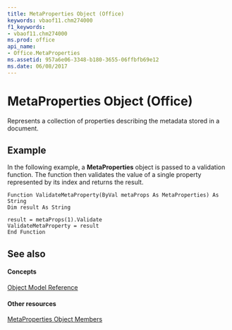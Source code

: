 ```yaml
---
title: MetaProperties Object (Office)
keywords: vbaof11.chm274000
f1_keywords:
- vbaof11.chm274000
ms.prod: office
api_name:
- Office.MetaProperties
ms.assetid: 957a6e06-3348-b180-3655-06ffbfb69e12
ms.date: 06/08/2017
---
```



# MetaProperties Object (Office)

Represents a collection of properties describing the metadata stored in a document.


## Example

In the following example, a **MetaProperties** object is passed to a validation function. The function then validates the value of a single property represented by its index and returns the result.


```
Function ValidateMetaProperty(ByVal metaProps As MetaProperties) As String 
Dim result As String 
 
result = metaProps(1).Validate 
ValidateMetaProperty = result 
End Function
```


## See also


#### Concepts


[Object Model Reference](reference-object-library-reference-for-office.md)
#### Other resources


[MetaProperties Object Members](metaproperties-members-office.md)

